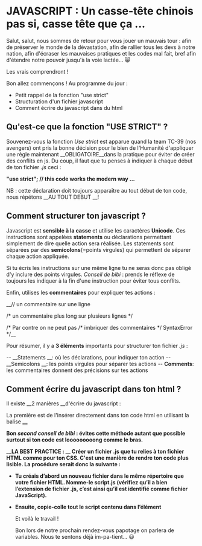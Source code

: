 # JAVASCRIPT : Un casse-tête chinois pas si, casse tête que ça ...

Salut, salut, nous sommes de retour pour vous jouer un mauvais tour : afin de préserver le monde de la dévastation, afin de rallier tous les devs à notre nation, afin d'écraser les mauvaises pratiques et les codes mal fait, bref afin d'étendre notre pouvoir jusqu'à la voie lactée... :smile_cat: 
 
Les vrais comprendront ! 

Bon allez commençons ! Au programme du jour : 

- Petit rappel de la fonction "use strict" 
- Structuration d'un fichier javascript
- Comment écrire du javascript dans du html 

## Qu'est-ce que la fonction "USE STRICT" ? 

Souvenez-vous la fonction *Use strict* est apparue quand la team TC-39 (nos avengers) ont pris la bonne décision pour le bien de l'Humanité d'appliquer une règle maintenant __OBLIGATOIRE__dans la pratique pour éviter de créer des conflits en js. Du coup, il faut que tu penses à indiquer à chaque début de ton fichier *.js* ceci : 

__"use strict"; 
// this code works the modern way
...__

NB : cette déclaration doit toujours apparaître au tout début de ton code, nous répétons __AU TOUT DEBUT __! 

## Comment structurer ton javascript ? 

Javascript est __sensible à la casse__ et utilise les caractères __Unicode__. Ces instructions sont appelées __statements__ ou déclarations permettant simplement de dire quelle action sera réalisée. Les statements sont séparées par des __semicolons__(=points virgules) qui permettent de séparer chaque action appliquée.

Si tu écris les instructions sur une même ligne tu ne seras donc pas obligé d'y inclure des points virgules. *_Conseil de bibi_* : prends le réflexe de toujours les indiquer à la fin d'une instruction pour éviter tous conflits.

Enfin, utilises les __commentaires__ pour expliquer tes actions : 

__// un commentaire sur une ligne

/* un commentaire plus 
   long sur plusieurs lignes
 */ 

/* Par contre on ne peut pas /* imbriquer des commentaires */ SyntaxError */__

Pour résumer, il y a __3 éléments__ importants pour structurer ton fichier *.js* : 

-- __Statements __: où les déclarations, pour indiquer ton action
-- __Semicolons __: les points virgules pour séparer tes actions
-- __Comments__: les commentaires donnent des précisions sur tes actions

## Comment écrire du javascript dans ton html ? 

Il existe __2 manières __d'écrire du javascript : 

La première est de l'insérer directement dans ton code html en utilisant la balise __<script>__ que tu inclues à l'interieur de la balise __<head>__ : 

__<head>
<script>

  // JavaScript goes here

</script>
</head>__

Bon *_second conseil de bibi_* : évites cette méthode autant que possible surtout si ton code est looooooooong comme le bras.

__LA BEST PRACTICE : __
Créer un fichier .js que tu relies à ton fichier HTML comme pour ton CSS. C'est une manière de rendre ton code plus lisible. La procédure serait donc la suivante :

* Tu créais d’abord un nouveau fichier dans le même répertoire que votre fichier HTML. Nomme-le script.js (vérifiez qu’il a bien l’extension de fichier .js, c’est ainsi qu’il est identifié comme fichier JavaScript).

* Ensuite, copie-colle tout le script contenu dans l’élément <script> vers le fichier .js, et enregistre le fichier.

* À présent remplace l’élément __<script>__par :

__<script src="script.js" async></script>__

Et voilà le travail !

Bon lors de notre prochain rendez-vous papotage on parlera de variables. Nous te sentons déjà im-pa-tient... :smiley:
